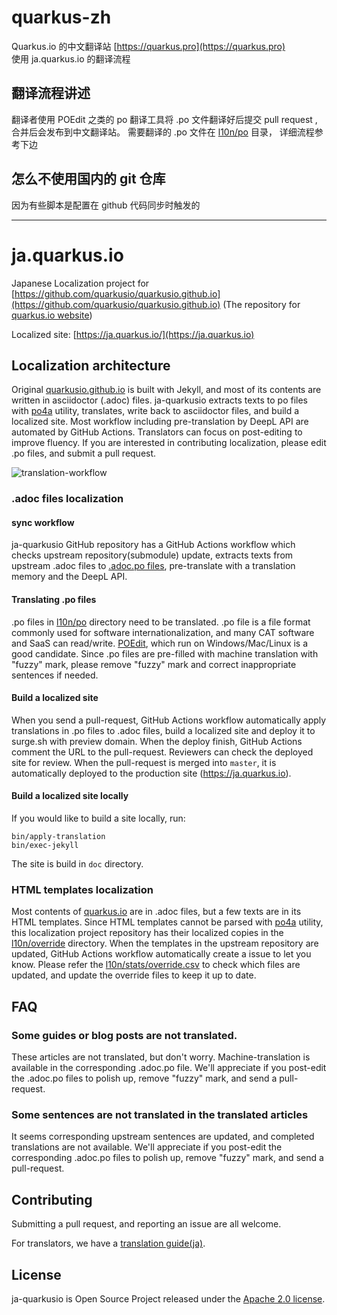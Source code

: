 # quarkus-zh
Quarkus.io 的中文翻译站 [https://quarkus.pro](https://quarkus.pro)  
使用 ja.quarkus.io 的翻译流程

## 翻译流程讲述
翻译者使用 POEdit 之类的 po 翻译工具将 .po 文件翻译好后提交 pull request ,
合并后会发布到中文翻译站。
需要翻译的 .po  文件在 [l10n/po](l10n/po) 目录，
详细流程参考下边

## 怎么不使用国内的 git 仓库
因为有些脚本是配置在 github 代码同步时触发的

------

# ja.quarkus.io

Japanese Localization project for [https://github.com/quarkusio/quarkusio.github.io](https://github.com/quarkusio/quarkusio.github.io) (The repository for [quarkus.io website](https://quarkus.io))

Localized site: [https://ja.quarkus.io/](https://ja.quarkus.io)

## Localization architecture

Original [quarkusio.github.io](https://github.com/quarkusio/quarkusio.github.io) is built with Jekyll, 
and most of its contents are written in asciidoctor (.adoc) files.
ja-quarkusio extracts texts to po files with [po4a](https://po4a.org/) utility, translates, 
write back to asciidoctor files, and build a localized site.
Most workflow including pre-translation by DeepL API are automated by GitHub Actions. 
Translators can focus on post-editing to improve fluency.
If you are interested in contributing localization, please edit .po files, and submit a pull request.

![translation-workflow](internal/docs/images/translation-workflow.png)

### .adoc files localization

#### sync workflow

ja-quarkusio GitHub repository has a GitHub Actions workflow which checks upstream repository(submodule) update, 
extracts texts from upstream .adoc files to [.adoc.po files](l10n/po), pre-translate with a translation memory 
and the DeepL API.

#### Translating .po files

.po files in [l10n/po](l10n/po) directory need to be translated. 
.po file is a file format commonly used for software internationalization, and many CAT software and SaaS can read/write.
[POEdit](https://poedit.net/), which run on Windows/Mac/Linux is a good candidate.
Since .po files are pre-filled with machine translation with "fuzzy" mark, 
please remove "fuzzy" mark and correct inappropriate sentences if needed.

#### Build a localized site

When you send a pull-request, GitHub Actions workflow automatically apply translations in .po files to .adoc files,
build a localized site and deploy it to surge.sh with preview domain. When the deploy finish, GitHub Actions comment 
the URL to the pull-request. Reviewers can check the deployed site for review.
When the pull-request is merged into `master`, it is automatically deployed to the production site (https://ja.quarkus.io).

#### Build a localized site locally

If you would like to build a site locally, run:

```
bin/apply-translation
bin/exec-jekyll
```

The site is build in `doc` directory.

### HTML templates localization

Most contents of [quarkus.io](https://quarkus.io) are in .adoc files, but a few texts are in its HTML templates.
Since HTML templates cannot be parsed with [po4a](https://po4a.org/) utility, this localization project repository has their
localized copies in the [l10n/override](l10n/override) directory. When the templates in the upstream repository are 
updated, GitHub Actions workflow automatically create a issue to let you know. 
Please refer the [l10n/stats/override.csv](l10n/stats/override.csv) to check which files are updated, and update the override files 
to keep it up to date.

## FAQ

### Some guides or blog posts are not translated.

These articles are not translated, but don't worry. Machine-translation is available in the corresponding .adoc.po file.
We'll appreciate if you post-edit the .adoc.po files to polish up, remove "fuzzy" mark, and send a pull-request.

### Some sentences are not translated in the translated articles

It seems corresponding upstream sentences are updated, and completed translations are not available. 
We'll appreciate if you post-edit the corresponding .adoc.po files to polish up, remove "fuzzy" mark, and send a pull-request.

## Contributing

Submitting a pull request, and reporting an issue are all welcome.

For translators, we have a [translation guide(ja)](./translation-guide.ja.md).

## License

ja-quarkusio is Open Source Project released under the
[Apache 2.0 license](http://www.apache.org/licenses/LICENSE-2.0.html).
